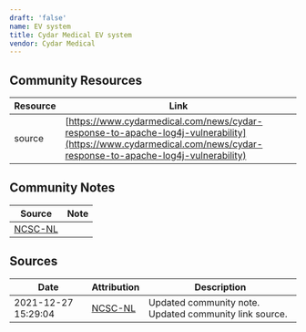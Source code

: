 ```yaml
---
draft: 'false'
name: EV system
title: Cydar Medical EV system
vendor: Cydar Medical
---
```



## Community Resources
| Resource | Link |
| --- | --- |
| source | [https://www.cydarmedical.com/news/cydar-response-to-apache-log4j-vulnerability](https://www.cydarmedical.com/news/cydar-response-to-apache-log4j-vulnerability) |

## Community Notes
| Source | Note |
| --- | --- |
| [NCSC-NL](https://github.com/NCSC-NL/log4shell/blob/main/software/README.md) | </ul> |

## Sources
| Date | Attribution | Description |
| --- | --- | --- |
| 2021-12-27 15:29:04 | [NCSC-NL](https://github.com/NCSC-NL/log4shell/blob/main/software/README.md) | Updated community note. Updated community link source.  |
